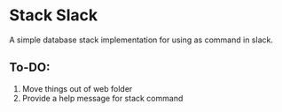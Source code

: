 # Stack Slack

A simple database stack implementation for using as command in slack.

## To-DO:

1. Move things out of web folder
2. Provide a help message for stack command
